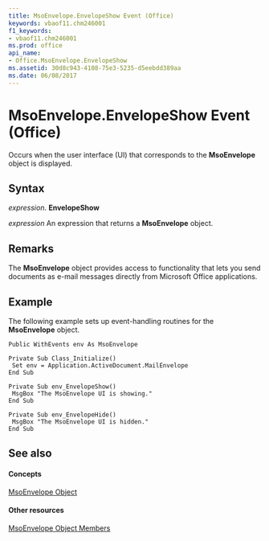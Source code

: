 ```yaml
---
title: MsoEnvelope.EnvelopeShow Event (Office)
keywords: vbaof11.chm246001
f1_keywords:
- vbaof11.chm246001
ms.prod: office
api_name:
- Office.MsoEnvelope.EnvelopeShow
ms.assetid: 30d8c943-4108-75e3-5235-d5eebdd389aa
ms.date: 06/08/2017
---
```



# MsoEnvelope.EnvelopeShow Event (Office)

Occurs when the user interface (UI) that corresponds to the  **MsoEnvelope** object is displayed.


## Syntax

 _expression_. **EnvelopeShow**

 _expression_ An expression that returns a **MsoEnvelope** object.


## Remarks

The  **MsoEnvelope** object provides access to functionality that lets you send documents as e-mail messages directly from Microsoft Office applications.


## Example

The following example sets up event-handling routines for the  **MsoEnvelope** object.


```
Public WithEvents env As MsoEnvelope 
 
Private Sub Class_Initialize() 
 Set env = Application.ActiveDocument.MailEnvelope 
End Sub 
 
Private Sub env_EnvelopeShow() 
 MsgBox "The MsoEnvelope UI is showing." 
End Sub 
 
Private Sub env_EnvelopeHide() 
 MsgBox "The MsoEnvelope UI is hidden." 
End Sub 

```


## See also


#### Concepts


[MsoEnvelope Object](msoenvelope-object-office.md)
#### Other resources


[MsoEnvelope Object Members](msoenvelope-members-office.md)

